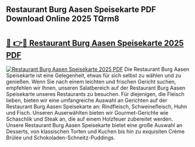 ## Restaurant Burg Aasen Speisekarte PDF Download Online 2025 TQrm8

# <h2><a href="http://gce8c1.nevu.top/?p=Restaurant+Burg+Aasen+Speisekarte">🔗 👉🔴 Restaurant Burg Aasen Speisekarte 2025 PDF</a></h2>

[![Restaurant Burg Aasen Speisekarte 2025 PDF](https://i.imgur.com/dBaPXMq.png)](http://gce8c1.nevu.top/?p=Restaurant+Burg+Aasen+Speisekarte)
Die Restaurant Burg Aasen Speisekarte ist eine Gelegenheit, etwas für sich selbst zu wählen und zu genießen. Wenn Sie nach einem leichten und frischen Gericht suchen, empfehlen wir Ihnen, unseren Salatbereich auf der Restaurant Burg Aasen Speisekarte unseres Restaurants zu besuchen. Für diejenigen, die Fleisch lieben, bieten wir eine umfangreiche Auswahl an Gerichten auf der Restaurant Burg Aasen Speisekarte an: Rindfleisch, Schweinefleisch, Huhn und Fisch. Unseren Auserwählten bieten wir Gourmet-Gerichte wie Schaschlik und Steak an, die auf einem Holzfeuer zubereitet werden. Unsere Restaurant Burg Aasen Speisekarte bietet eine große Auswahl an Desserts, von klassischen Torten und Kuchen bis hin zu exquisiten Crème Brûlée und Schokoladen-Schneitz-Puddings.
